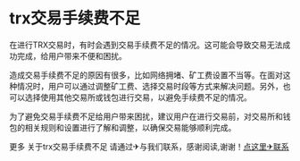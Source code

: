 # trx交易手续费不足

在进行TRX交易时，有时会遇到交易手续费不足的情况。这可能会导致交易无法成功完成，给用户带来不便和困扰。

造成交易手续费不足的原因有很多，比如网络拥堵、矿工费设置不当等。在面对这种情况时，用户可以通过调整矿工费、选择交易时段等方式来解决问题。另外，也可以选择使用其他交易所或钱包进行交易，以避免手续费不足的情况。

为了避免交易手续费不足给用户带来困扰，建议用户在进行交易前，对交易所和钱包的相关规则和设置进行了解和调整，以确保交易能够顺利完成。

更多 关于trx交易手续费不足 请通过✈与我们联系，感谢阅读,谢谢！[点这里✈联系](https://d.k02.cc)